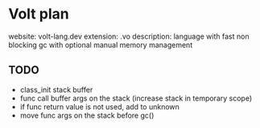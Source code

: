 
# Volt plan

website: volt-lang.dev
extension: .vo
description: language with fast non blocking gc with optional manual memory management

## TODO
- class_init stack buffer
- func call buffer args on the stack (increase stack in temporary scope)
- if func return value is not used, add to unknown
- move func args on the stack before gc()
